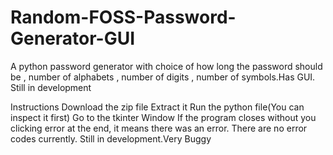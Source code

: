 # Random-FOSS-Password-Generator-GUI
A python password generator with choice of how long the password should be , number of alphabets , number of digits , number of symbols.Has GUI. Still in development

Instructions
Download the zip file
Extract it
Run the python file(You can inspect it first)
Go to the tkinter Window
If the program closes without you clicking error at the end, it means there was an error.
There are no error codes currently.
Still in development.Very Buggy
